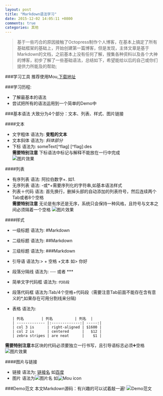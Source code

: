 ```yaml
---
layout: post
title: "Markdown语法学习"
date: 2015-12-02 14:05:11 +0800
comments: true
categories: 其他
---
```

> 基于一些巧合的原因接触了Octopress制作个人博客，在基本上搞定了所有基础框架的基础上，开始创建第一篇博客，但是发现，主体文章是基于Markdown的文档，之前基本上没有任何了解，搜集各种资料以及各个大神的博客，初步了解了一些基础语法，总结如下，希望能给以后的自己或你们提供力所能及的帮助;

<!--more-->

###学习工具
推荐使用Mou,[下载地址](http://25.io/mou/)

###学习历程: 
* 了解最基本的语法
* 尝试把所有的语法运用到一个简单的Demo中

###基本语法
大致分为4个部分：文本、列表、样式、图片链接

####文本
*   文字粗体 语法为: **变粗的文本**
*   文本斜体 语法为: *斜体部分*
*   下标 	   语法为: someText[^flag] [^flag]:des  
   **需要特别注意** 下标语法中标记与解释不能放在一行中完成       
    ![图片效果](http://7xopon.com1.z0.glb.clouddn.com/3.png)
   
####列表
*  有序列表  语法: 阿拉伯数字+.  如1.
*  无序列表  语法: -或*+需要序列化的字符串,如基本语法样式 
*  列表＋代码  语法: 首先换行，删掉头部的自动添加的列表符号，然后连续两个Tab或者8个空格   
   **需要特别注意** 无论是有序还是无序，系统只会保持一种风格，且符号与文本之间必须隔着一个空格
	![图片效果](http://7xopon.com1.z0.glb.clouddn.com/5.png)
	
####样式
*   一级标题 语法为: #Markdown
*   二级标题 语法为: ##Markdown
*   三级标题 语法为: ###Markdown
*   引导语   语法为:> + 空格 +文本 如> 你好
*   段落分隔线 语法为: --- 或者  ***
*   简单文字代码框   语法为: `代码段`
*   段落代码框      语法为:Tab/4个空格+代码段（需要注意Tab前面不能存在含有意义的*,如果存在可用分割线来分隔)
*   表格     语法为:		
		
		| 列名        | 列名          | 列名  |
		| ------------- |:-------------:| -----:|
		| col 3 is      | right-aligned | $1600 |
		| col 2 is      | centered      |   $12 |
		| zebra stripes | are neat      |    $1 |
  **需要特别注意**本区块的代码必须要独立一行书写，且引导语标志必须➕空格
	![图片效果](http://7xopon.com1.z0.glb.clouddn.com/6.png)
   
####图片与链接
   *   链接    语法为: [链接名](链接地址) 如[百度](www.baidu.com)
   *   图片    语法为![图片名](图片链接) 
   如![Mou icon](http://7xopon.com1.z0.glb.clouddn.com/1.jpg)


###Demo范文
本文Markdown源码：有兴趣的可以试着敲一遍!
![Demo范文](http://7xopon.com1.z0.glb.clouddn.com/7.png)
